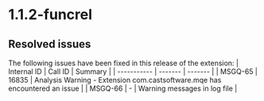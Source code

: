 # 1.1.2-funcrel

## Resolved issues

The following issues have been fixed in this release of the extension:
| Internal ID | Call ID | Summary |
| ----------- | ------- | ------- |
| MSGQ-65 | 16835 | Analysis Warning - Extension com.castsoftware.mqe has encountered an issue |
| MSGQ-66 | - | Warning messages in log file |

